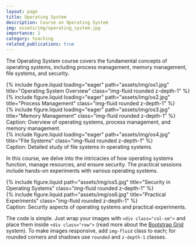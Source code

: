 ```yaml
---
layout: page
title: Operating System
description: Course on Operating System
img: assets/img/operating_system.jpg
importance: 1
category: teaching
related_publications: true
---
```


The Operating System course covers the fundamental concepts of operating systems, including process management, memory management, file systems, and security.

<div class="row">
    <div class="col-sm mt-3 mt-md-0">
        {% include figure.liquid loading="eager" path="assets/img/os1.jpg" title="Operating System Overview" class="img-fluid rounded z-depth-1" %}
    </div>
    <div class="col-sm mt-3 mt-md-0">
        {% include figure.liquid loading="eager" path="assets/img/os2.jpg" title="Process Management" class="img-fluid rounded z-depth-1" %}
    </div>
    <div class="col-sm mt-3 mt-md-0">
        {% include figure.liquid loading="eager" path="assets/img/os3.jpg" title="Memory Management" class="img-fluid rounded z-depth-1" %}
    </div>
</div>
<div class="caption">
    Caption: Overview of operating systems, process management, and memory management.
</div>
<div class="row">
    <div class="col-sm mt-3 mt-md-0">
        {% include figure.liquid loading="eager" path="assets/img/os4.jpg" title="File Systems" class="img-fluid rounded z-depth-1" %}
    </div>
</div>
<div class="caption">
    Caption: Detailed study of file systems in operating systems.
</div>

In this course, we delve into the intricacies of how operating systems function, manage resources, and ensure security. The practical sessions include hands-on experiments with various operating systems.

<div class="row justify-content-sm-center">
    <div class="col-sm-8 mt-3 mt-md-0">
        {% include figure.liquid path="assets/img/os5.jpg" title="Security in Operating Systems" class="img-fluid rounded z-depth-1" %}
    </div>
    <div class="col-sm-4 mt-3 mt-md-0">
        {% include figure.liquid path="assets/img/os6.jpg" title="Practical Experiments" class="img-fluid rounded z-depth-1" %}
    </div>
</div>
<div class="caption">
    Caption: Security aspects of operating systems and practical experiments.
</div>

The code is simple. Just wrap your images with `<div class="col-sm">` and place them inside `<div class="row">` (read more about the <a href="https://getbootstrap.com/docs/4.4/layout/grid/">Bootstrap Grid</a> system).
To make images responsive, add `img-fluid` class to each; for rounded corners and shadows use `rounded` and `z-depth-1` classes.